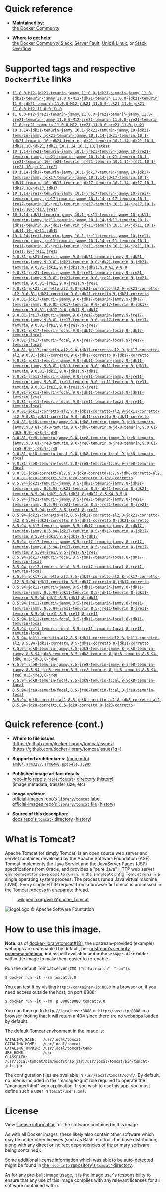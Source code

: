 <!--

********************************************************************************

WARNING:

    DO NOT EDIT "tomcat/README.md"

    IT IS AUTO-GENERATED

    (from the other files in "tomcat/" combined with a set of templates)

********************************************************************************

-->

# Quick reference

-	**Maintained by**:  
	[the Docker Community](https://github.com/docker-library/tomcat)

-	**Where to get help**:  
	[the Docker Community Slack](https://dockr.ly/comm-slack), [Server Fault](https://serverfault.com/help/on-topic), [Unix & Linux](https://unix.stackexchange.com/help/on-topic), or [Stack Overflow](https://stackoverflow.com/help/on-topic)

# Supported tags and respective `Dockerfile` links

-	[`11.0.0-M12-jdk21-temurin-jammy`, `11.0.0-jdk21-temurin-jammy`, `11.0-jdk21-temurin-jammy`, `11.0.0-M12-jdk21-temurin`, `11.0.0-jdk21-temurin`, `11.0-jdk21-temurin`, `11.0.0-M12-jdk21`, `11.0.0-jdk21`, `11.0-jdk21`, `11.0.0-M12`, `11.0.0`, `11.0`](https://github.com/docker-library/tomcat/blob/a05ba2589539f88093aa53fc94cead6a17c97aa6/11.0/jdk21/temurin-jammy/Dockerfile)
-	[`11.0.0-M12-jre21-temurin-jammy`, `11.0.0-jre21-temurin-jammy`, `11.0-jre21-temurin-jammy`, `11.0.0-M12-jre21-temurin`, `11.0.0-jre21-temurin`, `11.0-jre21-temurin`, `11.0.0-M12-jre21`, `11.0.0-jre21`, `11.0-jre21`](https://github.com/docker-library/tomcat/blob/a05ba2589539f88093aa53fc94cead6a17c97aa6/11.0/jre21/temurin-jammy/Dockerfile)
-	[`10.1.14-jdk21-temurin-jammy`, `10.1-jdk21-temurin-jammy`, `10-jdk21-temurin-jammy`, `jdk21-temurin-jammy`, `10.1.14-jdk21-temurin`, `10.1-jdk21-temurin`, `10-jdk21-temurin`, `jdk21-temurin`, `10.1.14-jdk21`, `10.1-jdk21`, `10-jdk21`, `jdk21`, `10.1.14`, `10.1`, `10`, `latest`](https://github.com/docker-library/tomcat/blob/2fa4e03c16759c4578b3dcb6ce97d7265ed777ba/10.1/jdk21/temurin-jammy/Dockerfile)
-	[`10.1.14-jre21-temurin-jammy`, `10.1-jre21-temurin-jammy`, `10-jre21-temurin-jammy`, `jre21-temurin-jammy`, `10.1.14-jre21-temurin`, `10.1-jre21-temurin`, `10-jre21-temurin`, `jre21-temurin`, `10.1.14-jre21`, `10.1-jre21`, `10-jre21`, `jre21`](https://github.com/docker-library/tomcat/blob/2fa4e03c16759c4578b3dcb6ce97d7265ed777ba/10.1/jre21/temurin-jammy/Dockerfile)
-	[`10.1.14-jdk17-temurin-jammy`, `10.1-jdk17-temurin-jammy`, `10-jdk17-temurin-jammy`, `jdk17-temurin-jammy`, `10.1.14-jdk17-temurin`, `10.1-jdk17-temurin`, `10-jdk17-temurin`, `jdk17-temurin`, `10.1.14-jdk17`, `10.1-jdk17`, `10-jdk17`, `jdk17`](https://github.com/docker-library/tomcat/blob/db586de2afc6dccc248d2f108654e954d50da15c/10.1/jdk17/temurin-jammy/Dockerfile)
-	[`10.1.14-jre17-temurin-jammy`, `10.1-jre17-temurin-jammy`, `10-jre17-temurin-jammy`, `jre17-temurin-jammy`, `10.1.14-jre17-temurin`, `10.1-jre17-temurin`, `10-jre17-temurin`, `jre17-temurin`, `10.1.14-jre17`, `10.1-jre17`, `10-jre17`, `jre17`](https://github.com/docker-library/tomcat/blob/db586de2afc6dccc248d2f108654e954d50da15c/10.1/jre17/temurin-jammy/Dockerfile)
-	[`10.1.14-jdk11-temurin-jammy`, `10.1-jdk11-temurin-jammy`, `10-jdk11-temurin-jammy`, `jdk11-temurin-jammy`, `10.1.14-jdk11-temurin`, `10.1-jdk11-temurin`, `10-jdk11-temurin`, `jdk11-temurin`, `10.1.14-jdk11`, `10.1-jdk11`, `10-jdk11`, `jdk11`](https://github.com/docker-library/tomcat/blob/db586de2afc6dccc248d2f108654e954d50da15c/10.1/jdk11/temurin-jammy/Dockerfile)
-	[`10.1.14-jre11-temurin-jammy`, `10.1-jre11-temurin-jammy`, `10-jre11-temurin-jammy`, `jre11-temurin-jammy`, `10.1.14-jre11-temurin`, `10.1-jre11-temurin`, `10-jre11-temurin`, `jre11-temurin`, `10.1.14-jre11`, `10.1-jre11`, `10-jre11`, `jre11`](https://github.com/docker-library/tomcat/blob/db586de2afc6dccc248d2f108654e954d50da15c/10.1/jre11/temurin-jammy/Dockerfile)
-	[`9.0.81-jdk21-temurin-jammy`, `9.0-jdk21-temurin-jammy`, `9-jdk21-temurin-jammy`, `9.0.81-jdk21-temurin`, `9.0-jdk21-temurin`, `9-jdk21-temurin`, `9.0.81-jdk21`, `9.0-jdk21`, `9-jdk21`, `9.0.81`, `9.0`, `9`](https://github.com/docker-library/tomcat/blob/c6f2ca4467405fb3743452b648f63cae1c516791/9.0/jdk21/temurin-jammy/Dockerfile)
-	[`9.0.81-jre21-temurin-jammy`, `9.0-jre21-temurin-jammy`, `9-jre21-temurin-jammy`, `9.0.81-jre21-temurin`, `9.0-jre21-temurin`, `9-jre21-temurin`, `9.0.81-jre21`, `9.0-jre21`, `9-jre21`](https://github.com/docker-library/tomcat/blob/c6f2ca4467405fb3743452b648f63cae1c516791/9.0/jre21/temurin-jammy/Dockerfile)
-	[`9.0.81-jdk21-corretto-al2`, `9.0-jdk21-corretto-al2`, `9-jdk21-corretto-al2`, `9.0.81-jdk21-corretto`, `9.0-jdk21-corretto`, `9-jdk21-corretto`](https://github.com/docker-library/tomcat/blob/f9bbf1387bda2a3aa1aa1021f607250b40621408/9.0/jdk21/corretto-al2/Dockerfile)
-	[`9.0.81-jdk17-temurin-jammy`, `9.0-jdk17-temurin-jammy`, `9-jdk17-temurin-jammy`, `9.0.81-jdk17-temurin`, `9.0-jdk17-temurin`, `9-jdk17-temurin`, `9.0.81-jdk17`, `9.0-jdk17`, `9-jdk17`](https://github.com/docker-library/tomcat/blob/f9bbf1387bda2a3aa1aa1021f607250b40621408/9.0/jdk17/temurin-jammy/Dockerfile)
-	[`9.0.81-jre17-temurin-jammy`, `9.0-jre17-temurin-jammy`, `9-jre17-temurin-jammy`, `9.0.81-jre17-temurin`, `9.0-jre17-temurin`, `9-jre17-temurin`, `9.0.81-jre17`, `9.0-jre17`, `9-jre17`](https://github.com/docker-library/tomcat/blob/f9bbf1387bda2a3aa1aa1021f607250b40621408/9.0/jre17/temurin-jammy/Dockerfile)
-	[`9.0.81-jdk17-temurin-focal`, `9.0-jdk17-temurin-focal`, `9-jdk17-temurin-focal`](https://github.com/docker-library/tomcat/blob/f9bbf1387bda2a3aa1aa1021f607250b40621408/9.0/jdk17/temurin-focal/Dockerfile)
-	[`9.0.81-jre17-temurin-focal`, `9.0-jre17-temurin-focal`, `9-jre17-temurin-focal`](https://github.com/docker-library/tomcat/blob/f9bbf1387bda2a3aa1aa1021f607250b40621408/9.0/jre17/temurin-focal/Dockerfile)
-	[`9.0.81-jdk17-corretto-al2`, `9.0-jdk17-corretto-al2`, `9-jdk17-corretto-al2`, `9.0.81-jdk17-corretto`, `9.0-jdk17-corretto`, `9-jdk17-corretto`](https://github.com/docker-library/tomcat/blob/f9bbf1387bda2a3aa1aa1021f607250b40621408/9.0/jdk17/corretto-al2/Dockerfile)
-	[`9.0.81-jdk11-temurin-jammy`, `9.0-jdk11-temurin-jammy`, `9-jdk11-temurin-jammy`, `9.0.81-jdk11-temurin`, `9.0-jdk11-temurin`, `9-jdk11-temurin`, `9.0.81-jdk11`, `9.0-jdk11`, `9-jdk11`](https://github.com/docker-library/tomcat/blob/f9bbf1387bda2a3aa1aa1021f607250b40621408/9.0/jdk11/temurin-jammy/Dockerfile)
-	[`9.0.81-jre11-temurin-jammy`, `9.0-jre11-temurin-jammy`, `9-jre11-temurin-jammy`, `9.0.81-jre11-temurin`, `9.0-jre11-temurin`, `9-jre11-temurin`, `9.0.81-jre11`, `9.0-jre11`, `9-jre11`](https://github.com/docker-library/tomcat/blob/f9bbf1387bda2a3aa1aa1021f607250b40621408/9.0/jre11/temurin-jammy/Dockerfile)
-	[`9.0.81-jdk11-temurin-focal`, `9.0-jdk11-temurin-focal`, `9-jdk11-temurin-focal`](https://github.com/docker-library/tomcat/blob/f9bbf1387bda2a3aa1aa1021f607250b40621408/9.0/jdk11/temurin-focal/Dockerfile)
-	[`9.0.81-jre11-temurin-focal`, `9.0-jre11-temurin-focal`, `9-jre11-temurin-focal`](https://github.com/docker-library/tomcat/blob/f9bbf1387bda2a3aa1aa1021f607250b40621408/9.0/jre11/temurin-focal/Dockerfile)
-	[`9.0.81-jdk11-corretto-al2`, `9.0-jdk11-corretto-al2`, `9-jdk11-corretto-al2`, `9.0.81-jdk11-corretto`, `9.0-jdk11-corretto`, `9-jdk11-corretto`](https://github.com/docker-library/tomcat/blob/f9bbf1387bda2a3aa1aa1021f607250b40621408/9.0/jdk11/corretto-al2/Dockerfile)
-	[`9.0.81-jdk8-temurin-jammy`, `9.0-jdk8-temurin-jammy`, `9-jdk8-temurin-jammy`, `9.0.81-jdk8-temurin`, `9.0-jdk8-temurin`, `9-jdk8-temurin`, `9.0.81-jdk8`, `9.0-jdk8`, `9-jdk8`](https://github.com/docker-library/tomcat/blob/f9bbf1387bda2a3aa1aa1021f607250b40621408/9.0/jdk8/temurin-jammy/Dockerfile)
-	[`9.0.81-jre8-temurin-jammy`, `9.0-jre8-temurin-jammy`, `9-jre8-temurin-jammy`, `9.0.81-jre8-temurin`, `9.0-jre8-temurin`, `9-jre8-temurin`, `9.0.81-jre8`, `9.0-jre8`, `9-jre8`](https://github.com/docker-library/tomcat/blob/f9bbf1387bda2a3aa1aa1021f607250b40621408/9.0/jre8/temurin-jammy/Dockerfile)
-	[`9.0.81-jdk8-temurin-focal`, `9.0-jdk8-temurin-focal`, `9-jdk8-temurin-focal`](https://github.com/docker-library/tomcat/blob/f9bbf1387bda2a3aa1aa1021f607250b40621408/9.0/jdk8/temurin-focal/Dockerfile)
-	[`9.0.81-jre8-temurin-focal`, `9.0-jre8-temurin-focal`, `9-jre8-temurin-focal`](https://github.com/docker-library/tomcat/blob/f9bbf1387bda2a3aa1aa1021f607250b40621408/9.0/jre8/temurin-focal/Dockerfile)
-	[`9.0.81-jdk8-corretto-al2`, `9.0-jdk8-corretto-al2`, `9-jdk8-corretto-al2`, `9.0.81-jdk8-corretto`, `9.0-jdk8-corretto`, `9-jdk8-corretto`](https://github.com/docker-library/tomcat/blob/f9bbf1387bda2a3aa1aa1021f607250b40621408/9.0/jdk8/corretto-al2/Dockerfile)
-	[`8.5.94-jdk21-temurin-jammy`, `8.5-jdk21-temurin-jammy`, `8-jdk21-temurin-jammy`, `8.5.94-jdk21-temurin`, `8.5-jdk21-temurin`, `8-jdk21-temurin`, `8.5.94-jdk21`, `8.5-jdk21`, `8-jdk21`, `8.5.94`, `8.5`, `8`](https://github.com/docker-library/tomcat/blob/2b0adfec11340b151c2b2385c7dc6de27677e10b/8.5/jdk21/temurin-jammy/Dockerfile)
-	[`8.5.94-jre21-temurin-jammy`, `8.5-jre21-temurin-jammy`, `8-jre21-temurin-jammy`, `8.5.94-jre21-temurin`, `8.5-jre21-temurin`, `8-jre21-temurin`, `8.5.94-jre21`, `8.5-jre21`, `8-jre21`](https://github.com/docker-library/tomcat/blob/2b0adfec11340b151c2b2385c7dc6de27677e10b/8.5/jre21/temurin-jammy/Dockerfile)
-	[`8.5.94-jdk21-corretto-al2`, `8.5-jdk21-corretto-al2`, `8-jdk21-corretto-al2`, `8.5.94-jdk21-corretto`, `8.5-jdk21-corretto`, `8-jdk21-corretto`](https://github.com/docker-library/tomcat/blob/3e4ccf4f0918276c3a9a43156f070c6a9b16254c/8.5/jdk21/corretto-al2/Dockerfile)
-	[`8.5.94-jdk17-temurin-jammy`, `8.5-jdk17-temurin-jammy`, `8-jdk17-temurin-jammy`, `8.5.94-jdk17-temurin`, `8.5-jdk17-temurin`, `8-jdk17-temurin`, `8.5.94-jdk17`, `8.5-jdk17`, `8-jdk17`](https://github.com/docker-library/tomcat/blob/3e4ccf4f0918276c3a9a43156f070c6a9b16254c/8.5/jdk17/temurin-jammy/Dockerfile)
-	[`8.5.94-jre17-temurin-jammy`, `8.5-jre17-temurin-jammy`, `8-jre17-temurin-jammy`, `8.5.94-jre17-temurin`, `8.5-jre17-temurin`, `8-jre17-temurin`, `8.5.94-jre17`, `8.5-jre17`, `8-jre17`](https://github.com/docker-library/tomcat/blob/3e4ccf4f0918276c3a9a43156f070c6a9b16254c/8.5/jre17/temurin-jammy/Dockerfile)
-	[`8.5.94-jdk17-temurin-focal`, `8.5-jdk17-temurin-focal`, `8-jdk17-temurin-focal`](https://github.com/docker-library/tomcat/blob/3e4ccf4f0918276c3a9a43156f070c6a9b16254c/8.5/jdk17/temurin-focal/Dockerfile)
-	[`8.5.94-jre17-temurin-focal`, `8.5-jre17-temurin-focal`, `8-jre17-temurin-focal`](https://github.com/docker-library/tomcat/blob/3e4ccf4f0918276c3a9a43156f070c6a9b16254c/8.5/jre17/temurin-focal/Dockerfile)
-	[`8.5.94-jdk17-corretto-al2`, `8.5-jdk17-corretto-al2`, `8-jdk17-corretto-al2`, `8.5.94-jdk17-corretto`, `8.5-jdk17-corretto`, `8-jdk17-corretto`](https://github.com/docker-library/tomcat/blob/3e4ccf4f0918276c3a9a43156f070c6a9b16254c/8.5/jdk17/corretto-al2/Dockerfile)
-	[`8.5.94-jdk11-temurin-jammy`, `8.5-jdk11-temurin-jammy`, `8-jdk11-temurin-jammy`, `8.5.94-jdk11-temurin`, `8.5-jdk11-temurin`, `8-jdk11-temurin`, `8.5.94-jdk11`, `8.5-jdk11`, `8-jdk11`](https://github.com/docker-library/tomcat/blob/3e4ccf4f0918276c3a9a43156f070c6a9b16254c/8.5/jdk11/temurin-jammy/Dockerfile)
-	[`8.5.94-jre11-temurin-jammy`, `8.5-jre11-temurin-jammy`, `8-jre11-temurin-jammy`, `8.5.94-jre11-temurin`, `8.5-jre11-temurin`, `8-jre11-temurin`, `8.5.94-jre11`, `8.5-jre11`, `8-jre11`](https://github.com/docker-library/tomcat/blob/3e4ccf4f0918276c3a9a43156f070c6a9b16254c/8.5/jre11/temurin-jammy/Dockerfile)
-	[`8.5.94-jdk11-temurin-focal`, `8.5-jdk11-temurin-focal`, `8-jdk11-temurin-focal`](https://github.com/docker-library/tomcat/blob/3e4ccf4f0918276c3a9a43156f070c6a9b16254c/8.5/jdk11/temurin-focal/Dockerfile)
-	[`8.5.94-jre11-temurin-focal`, `8.5-jre11-temurin-focal`, `8-jre11-temurin-focal`](https://github.com/docker-library/tomcat/blob/3e4ccf4f0918276c3a9a43156f070c6a9b16254c/8.5/jre11/temurin-focal/Dockerfile)
-	[`8.5.94-jdk11-corretto-al2`, `8.5-jdk11-corretto-al2`, `8-jdk11-corretto-al2`, `8.5.94-jdk11-corretto`, `8.5-jdk11-corretto`, `8-jdk11-corretto`](https://github.com/docker-library/tomcat/blob/3e4ccf4f0918276c3a9a43156f070c6a9b16254c/8.5/jdk11/corretto-al2/Dockerfile)
-	[`8.5.94-jdk8-temurin-jammy`, `8.5-jdk8-temurin-jammy`, `8-jdk8-temurin-jammy`, `8.5.94-jdk8-temurin`, `8.5-jdk8-temurin`, `8-jdk8-temurin`, `8.5.94-jdk8`, `8.5-jdk8`, `8-jdk8`](https://github.com/docker-library/tomcat/blob/3e4ccf4f0918276c3a9a43156f070c6a9b16254c/8.5/jdk8/temurin-jammy/Dockerfile)
-	[`8.5.94-jre8-temurin-jammy`, `8.5-jre8-temurin-jammy`, `8-jre8-temurin-jammy`, `8.5.94-jre8-temurin`, `8.5-jre8-temurin`, `8-jre8-temurin`, `8.5.94-jre8`, `8.5-jre8`, `8-jre8`](https://github.com/docker-library/tomcat/blob/3e4ccf4f0918276c3a9a43156f070c6a9b16254c/8.5/jre8/temurin-jammy/Dockerfile)
-	[`8.5.94-jdk8-temurin-focal`, `8.5-jdk8-temurin-focal`, `8-jdk8-temurin-focal`](https://github.com/docker-library/tomcat/blob/3e4ccf4f0918276c3a9a43156f070c6a9b16254c/8.5/jdk8/temurin-focal/Dockerfile)
-	[`8.5.94-jre8-temurin-focal`, `8.5-jre8-temurin-focal`, `8-jre8-temurin-focal`](https://github.com/docker-library/tomcat/blob/3e4ccf4f0918276c3a9a43156f070c6a9b16254c/8.5/jre8/temurin-focal/Dockerfile)
-	[`8.5.94-jdk8-corretto-al2`, `8.5-jdk8-corretto-al2`, `8-jdk8-corretto-al2`, `8.5.94-jdk8-corretto`, `8.5-jdk8-corretto`, `8-jdk8-corretto`](https://github.com/docker-library/tomcat/blob/3e4ccf4f0918276c3a9a43156f070c6a9b16254c/8.5/jdk8/corretto-al2/Dockerfile)

# Quick reference (cont.)

-	**Where to file issues**:  
	[https://github.com/docker-library/tomcat/issues](https://github.com/docker-library/tomcat/issues?q=)

-	**Supported architectures**: ([more info](https://github.com/docker-library/official-images#architectures-other-than-amd64))  
	[`amd64`](https://hub.docker.com/r/amd64/tomcat/), [`arm32v7`](https://hub.docker.com/r/arm32v7/tomcat/), [`arm64v8`](https://hub.docker.com/r/arm64v8/tomcat/), [`ppc64le`](https://hub.docker.com/r/ppc64le/tomcat/), [`s390x`](https://hub.docker.com/r/s390x/tomcat/)

-	**Published image artifact details**:  
	[repo-info repo's `repos/tomcat/` directory](https://github.com/docker-library/repo-info/blob/master/repos/tomcat) ([history](https://github.com/docker-library/repo-info/commits/master/repos/tomcat))  
	(image metadata, transfer size, etc)

-	**Image updates**:  
	[official-images repo's `library/tomcat` label](https://github.com/docker-library/official-images/issues?q=label%3Alibrary%2Ftomcat)  
	[official-images repo's `library/tomcat` file](https://github.com/docker-library/official-images/blob/master/library/tomcat) ([history](https://github.com/docker-library/official-images/commits/master/library/tomcat))

-	**Source of this description**:  
	[docs repo's `tomcat/` directory](https://github.com/docker-library/docs/tree/master/tomcat) ([history](https://github.com/docker-library/docs/commits/master/tomcat))

# What is Tomcat?

Apache Tomcat (or simply Tomcat) is an open source web server and servlet container developed by the Apache Software Foundation (ASF). Tomcat implements the Java Servlet and the JavaServer Pages (JSP) specifications from Oracle, and provides a "pure Java" HTTP web server environment for Java code to run in. In the simplest config Tomcat runs in a single operating system process. The process runs a Java virtual machine (JVM). Every single HTTP request from a browser to Tomcat is processed in the Tomcat process in a separate thread.

> [wikipedia.org/wiki/Apache_Tomcat](https://en.wikipedia.org/wiki/Apache_Tomcat)

![logo](https://raw.githubusercontent.com/docker-library/docs/8e31eb93a02d504d0cfe1da435aa31b377fc627d/tomcat/logo.png)Logo &copy; Apache Software Fountation

# How to use this image.

**Note:** as of [docker-library/tomcat#181](https://github.com/docker-library/tomcat/pull/181), the upstream-provided (example) webapps are *not* enabled by default, per [upstream's security recommendations](https://tomcat.apache.org/tomcat-9.0-doc/security-howto.html#Default_web_applications), but are still available under the `webapps.dist` folder within the image to make them easier to re-enable.

Run the default Tomcat server (`CMD ["catalina.sh", "run"]`):

```console
$ docker run -it --rm tomcat:9.0
```

You can test it by visiting `http://container-ip:8080` in a browser or, if you need access outside the host, on port 8888:

```console
$ docker run -it --rm -p 8888:8080 tomcat:9.0
```

You can then go to `http://localhost:8888` or `http://host-ip:8888` in a browser (noting that it will return a 404 since there are no webapps loaded by default).

The default Tomcat environment in the image is:

	CATALINA_BASE:   /usr/local/tomcat
	CATALINA_HOME:   /usr/local/tomcat
	CATALINA_TMPDIR: /usr/local/tomcat/temp
	JRE_HOME:        /usr
	CLASSPATH:       /usr/local/tomcat/bin/bootstrap.jar:/usr/local/tomcat/bin/tomcat-juli.jar

The configuration files are available in `/usr/local/tomcat/conf/`. By default, no user is included in the "manager-gui" role required to operate the "/manager/html" web application. If you wish to use this app, you must define such a user in `tomcat-users.xml`.

# License

View [license information](https://www.apache.org/licenses/LICENSE-2.0) for the software contained in this image.

As with all Docker images, these likely also contain other software which may be under other licenses (such as Bash, etc from the base distribution, along with any direct or indirect dependencies of the primary software being contained).

Some additional license information which was able to be auto-detected might be found in [the `repo-info` repository's `tomcat/` directory](https://github.com/docker-library/repo-info/tree/master/repos/tomcat).

As for any pre-built image usage, it is the image user's responsibility to ensure that any use of this image complies with any relevant licenses for all software contained within.
